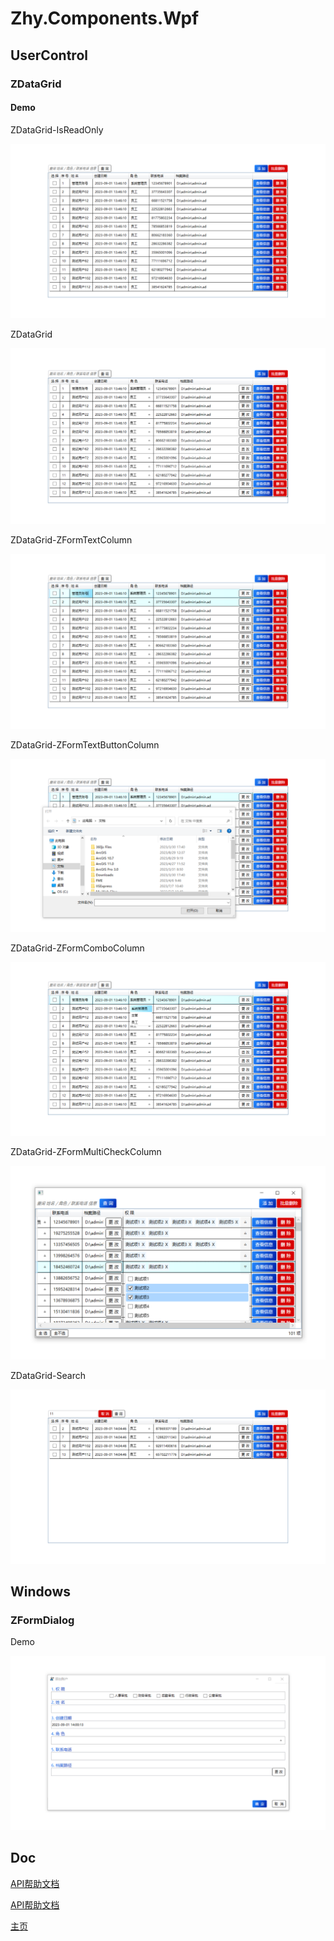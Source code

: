 # Zhy.Components.Wpf

## UserControl

### ZDataGrid

#### Demo

ZDataGrid-IsReadOnly

![ZDataGrid-IsReadOnly](https://raw.githubusercontent.com/WineMonk/images/master/blog/post/202309011408418.png)

ZDataGrid

![ZDataGrid](https://raw.githubusercontent.com/WineMonk/images/master/blog/post/202309011408379.png)

ZDataGrid-ZFormTextColumn

![ZDataGrid-ZFormTextColumn](https://raw.githubusercontent.com/WineMonk/images/master/blog/post/202309011409618.png)

ZDataGrid-ZFormTextButtonColumn

![ZDataGrid-ZFormTextButtonColumn](https://raw.githubusercontent.com/WineMonk/images/master/blog/post/202309011409545.png)

ZDataGrid-ZFormComboColumn

![ZDataGrid-ZFormComboColumn](https://raw.githubusercontent.com/WineMonk/images/master/blog/post/202309011410307.png)

ZDataGrid-ZFormMultiCheckColumn

![image-20230914160713526](https://raw.githubusercontent.com/WineMonk/images/master/blog/post/202309141607659.png)

ZDataGrid-Search

![ZDataGrid-Search](https://raw.githubusercontent.com/WineMonk/images/master/blog/post/202309011410775.png)



## Windows

### ZFormDialog

Demo

![ZFormDialog](https://raw.githubusercontent.com/WineMonk/images/master/blog/post/202309011410834.png)



## Doc

[API帮助文档](http://81.70.35.77:3729/)

[API帮助文档](./Doc/Help/Markdown/Home.md)

[主页](https://shaoshao.net.cn)
